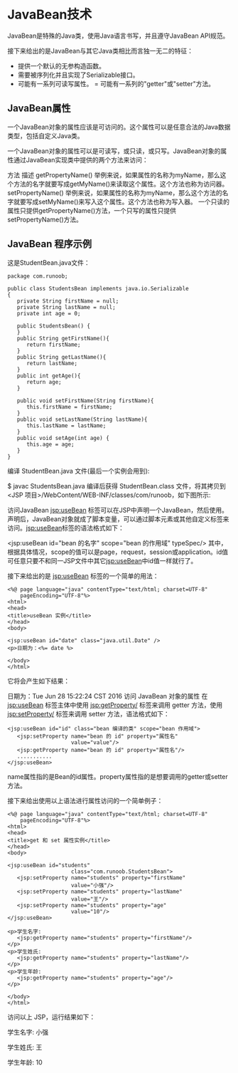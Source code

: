 # JavaBean技术
JavaBean是特殊的Java类，使用Java语言书写，并且遵守JavaBean API规范。

接下来给出的是JavaBean与其它Java类相比而言独一无二的特征：

- 提供一个默认的无参构造函数。
- 需要被序列化并且实现了Serializable接口。
- 可能有一系列可读写属性。
= 可能有一系列的"getter"或"setter"方法。
## JavaBean属性
一个JavaBean对象的属性应该是可访问的。这个属性可以是任意合法的Java数据类型，包括自定义Java类。

一个JavaBean对象的属性可以是可读写，或只读，或只写。JavaBean对象的属性通过JavaBean实现类中提供的两个方法来访问：

方法	描述
getPropertyName()	举例来说，如果属性的名称为myName，那么这个方法的名字就要写成getMyName()来读取这个属性。这个方法也称为访问器。
setPropertyName()	举例来说，如果属性的名称为myName，那么这个方法的名字就要写成setMyName()来写入这个属性。这个方法也称为写入器。
一个只读的属性只提供getPropertyName()方法，一个只写的属性只提供setPropertyName()方法。

## JavaBean 程序示例
这是StudentBean.java文件：
```
package com.runoob;

public class StudentsBean implements java.io.Serializable
{
   private String firstName = null;
   private String lastName = null;
   private int age = 0;

   public StudentsBean() {
   }
   public String getFirstName(){
      return firstName;
   }
   public String getLastName(){
      return lastName;
   }
   public int getAge(){
      return age;
   }

   public void setFirstName(String firstName){
      this.firstName = firstName;
   }
   public void setLastName(String lastName){
      this.lastName = lastName;
   }
   public void setAge(int age) {
      this.age = age;
   }
}
```
编译 StudentBean.java 文件(最后一个实例会用到):

$ javac StudentsBean.java
编译后获得 StudentBean.class 文件，将其拷贝到 <JSP 项目>/WebContent/WEB-INF/classes/com/runoob，如下图所示:



访问JavaBean
<jsp:useBean> 标签可以在JSP中声明一个JavaBean，然后使用。声明后，JavaBean对象就成了脚本变量，可以通过脚本元素或其他自定义标签来访问。<jsp:useBean>标签的语法格式如下：

<jsp:useBean id="bean 的名字" scope="bean 的作用域" typeSpec/>
其中，根据具体情况，scope的值可以是page，request，session或application。id值可任意只要不和同一JSP文件中其它<jsp:useBean>中id值一样就行了。

接下来给出的是 <jsp:useBean> 标签的一个简单的用法：
```
<%@ page language="java" contentType="text/html; charset=UTF-8"
    pageEncoding="UTF-8"%>
<html>
<head>
<title>useBean 实例</title>
</head>
<body>

<jsp:useBean id="date" class="java.util.Date" /> 
<p>日期为：<%= date %>

</body>
</html>
```
它将会产生如下结果：

日期为：Tue Jun 28 15:22:24 CST 2016
访问 JavaBean 对象的属性
在 <jsp:useBean> 标签主体中使用 <jsp:getProperty/> 标签来调用 getter 方法，使用 <jsp:setProperty/> 标签来调用 setter 方法，语法格式如下：
```
<jsp:useBean id="id" class="bean 编译的类" scope="bean 作用域">
   <jsp:setProperty name="bean 的 id" property="属性名"  
                    value="value"/>
   <jsp:getProperty name="bean 的 id" property="属性名"/>
   ...........
</jsp:useBean>
```
name属性指的是Bean的id属性。property属性指的是想要调用的getter或setter方法。

接下来给出使用以上语法进行属性访问的一个简单例子：
```
<%@ page language="java" contentType="text/html; charset=UTF-8"
    pageEncoding="UTF-8"%>
<html>
<head>
<title>get 和 set 属性实例</title>
</head>
<body>

<jsp:useBean id="students" 
                    class="com.runoob.StudentsBean"> 
   <jsp:setProperty name="students" property="firstName"
                    value="小强"/>
   <jsp:setProperty name="students" property="lastName" 
                    value="王"/>
   <jsp:setProperty name="students" property="age"
                    value="10"/>
</jsp:useBean>

<p>学生名字: 
   <jsp:getProperty name="students" property="firstName"/>
</p>
<p>学生姓氏: 
   <jsp:getProperty name="students" property="lastName"/>
</p>
<p>学生年龄: 
   <jsp:getProperty name="students" property="age"/>
</p>

</body>
</html>
```
访问以上 JSP，运行结果如下：

学生名字: 小强

学生姓氏: 王

学生年龄: 10